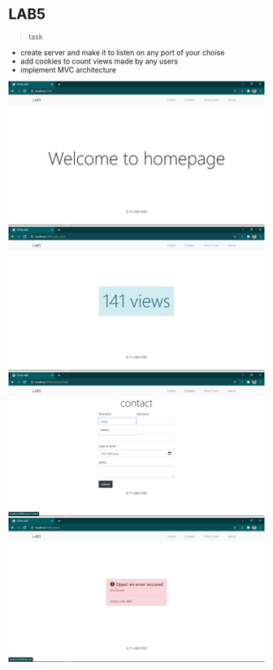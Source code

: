 # LAB5 

> task 
- create server and make it to listen on any port of your choise 
- add cookies to count views made by any users
- implement MVC architecture

![Home Page](public/images/home.png)
![View Counts](public/images/view_count.png)
![Contact Page](public/images/contact.png)
![Error Handler](public/images/error_handler.png)
